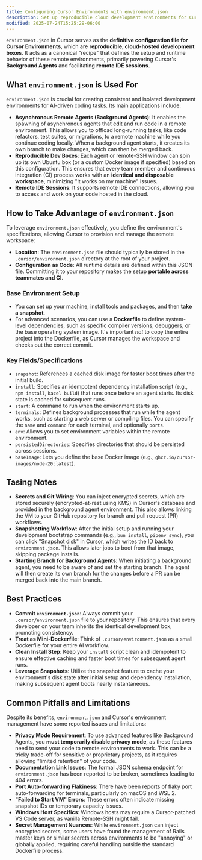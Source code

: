 ```yaml
---
title: Configuring Cursor Environments with environment.json
description: Set up reproducible cloud development environments for Cursor's background agents using environment.json configuration.
modified: 2025-07-24T15:25:29-06:00
---
```


`environment.json` in Cursor serves as the **definitive configuration file for Cursor Environments**, which are **reproducible, cloud-hosted development boxes**. It acts as a canonical "recipe" that defines the setup and runtime behavior of these remote environments, primarily powering Cursor's **Background Agents** and facilitating **remote IDE sessions**.

## What `environment.json` is Used For

`environment.json` is crucial for creating consistent and isolated development environments for AI-driven coding tasks. Its main applications include:

- **Asynchronous Remote Agents (Background Agents)**: It enables the spawning of asynchronous agents that edit and run code in a remote environment. This allows you to offload long-running tasks, like code refactors, test suites, or migrations, to a remote machine while you continue coding locally. When a background agent starts, it creates its own branch to make changes, which can then be merged back.
- **Reproducible Dev Boxes**: Each agent or remote-SSH window can spin up its own Ubuntu box (or a custom Docker image if specified) based on this configuration. This ensures that every team member and continuous integration (CI) process works with an **identical and disposable workspace**, minimizing "it works on my machine" issues.
- **Remote IDE Sessions**: It supports remote IDE connections, allowing you to access and work on your code hosted in the cloud.

## How to Take Advantage of `environment.json`

To leverage `environment.json` effectively, you define the environment's specifications, allowing Cursor to provision and manage the remote workspace:

- **Location**: The `environment.json` file should typically be stored in the `.cursor/environment.json` directory at the root of your project.
- **Configuration as Code**: All runtime details are defined within this JSON file. Committing it to your repository makes the setup **portable across teammates and CI**.

### Base Environment Setup

- You can set up your machine, install tools and packages, and then **take a snapshot**.
- For advanced scenarios, you can use a **Dockerfile** to define system-level dependencies, such as specific compiler versions, debuggers, or the base operating system image. It's important _not_ to copy the entire project into the Dockerfile, as Cursor manages the workspace and checks out the correct commit.

### Key Fields/Specifications

- `snapshot`: References a cached disk image for faster boot times after the initial build.
- `install`: Specifies an idempotent dependency installation script (e.g., `npm install`, `bazel build`) that runs once before an agent starts. Its disk state is cached for subsequent runs.
- `start`: A command to run when the environment starts up.
- `terminals`: Defines background processes that run while the agent works, such as starting a web server or compiling files. You can specify the `name` and `command` for each terminal, and optionally `ports`.
- `env`: Allows you to set environment variables within the remote environment.
- `persistedDirectories`: Specifies directories that should be persisted across sessions.
- `baseImage`: Lets you define the base Docker image (e.g., `ghcr.io/cursor-images/node-20:latest`).

## Tasing Notes

- **Secrets and Git Wiring**: You can inject encrypted secrets, which are stored securely (encrypted-at-rest using KMS) in Cursor's database and provided in the background agent environment. This also allows linking the VM to your GitHub repository for branch and pull request (PR) workflows.
- **Snapshotting Workflow**: After the initial setup and running your development bootstrap commands (e.g., `bun install`, `pipenv sync`), you can click "Snapshot disk" in Cursor, which writes the ID back to `environment.json`. This allows later jobs to boot from that image, skipping package installs.
- **Starting Branch for Background Agents**: When initiating a background agent, you need to be aware of and set the starting branch. The agent will then create its own branch for the changes before a PR can be merged back into the main branch.

## Best Practices

- **Commit `environment.json`**: Always commit your `.cursor/environment.json` file to your repository. This ensures that every developer on your team inherits the identical development box, promoting consistency.
- **Treat as Mini-Dockerfile**: Think of `.cursor/environment.json` as a small Dockerfile for your entire AI workflow.
- **Clean Install Step**: Keep your `install` script clean and idempotent to ensure effective caching and faster boot times for subsequent agent runs.
- **Leverage Snapshots**: Utilize the snapshot feature to cache your environment's disk state after initial setup and dependency installation, making subsequent agent boots nearly instantaneous.

## Common Pitfalls and Limitations

Despite its benefits, `environment.json` and Cursor's environment management have some reported issues and limitations:

- **Privacy Mode Requirement**: To use advanced features like Background Agents, you **must temporarily disable privacy mode**, as these features need to send your code to remote environments to work. This can be a tricky trade-off for sensitive or proprietary projects, as it requires allowing "limited retention" of your code.
- **Documentation Link Issues**: The formal JSON schema endpoint for `environment.json` has been reported to be broken, sometimes leading to 404 errors.
- **Port Auto-forwarding Flakiness**: There have been reports of flaky port auto-forwarding for terminals, particularly on macOS and WSL 2.
- **"Failed to Start VM" Errors**: These errors often indicate missing snapshot IDs or temporary capacity issues.
- **Windows Host Specifics**: Windows hosts may require a Cursor-patched VS Code server, as vanilla Remote-SSH might fail.
- **Secret Management Nuances**: While `environment.json` can inject encrypted secrets, some users have found the management of Rails master keys or similar secrets across environments to be "annoying" or globally applied, requiring careful handling outside the standard Dockerfile process.
